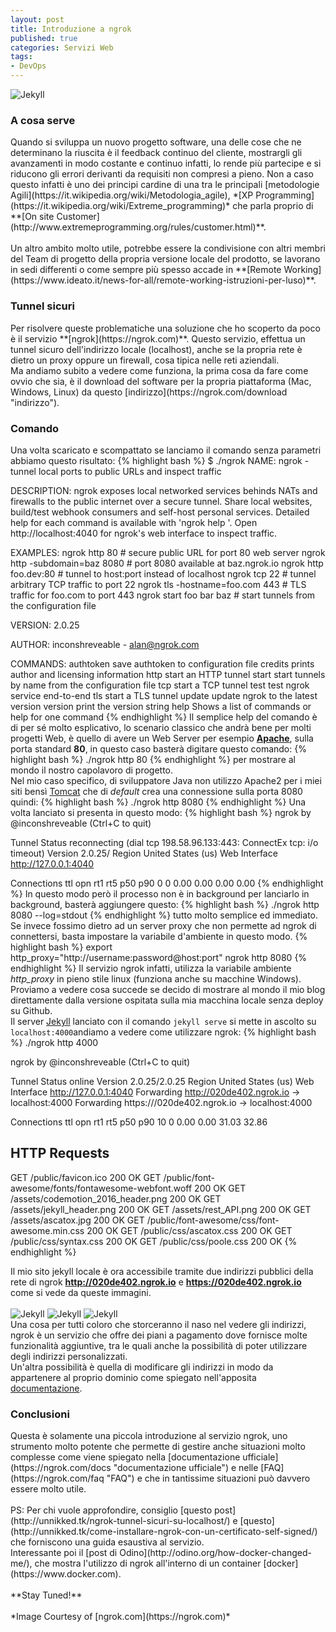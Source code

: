```yaml
---
layout: post
title: Introduzione a ngrok
published: true
categories: Servizi Web
tags:
- DevOps
---
```

![Jekyll]({{site.baseurl}}/assets/ngrok.png)
<h3>A cosa serve</h3>
Quando si sviluppa un nuovo progetto software, una delle cose che ne determinano la riuscita è il feedback continuo del cliente, mostrargli gli avanzamenti in modo costante e continuo infatti, lo rende più partecipe e si riducono gli errori derivanti da requisiti non compresi a pieno.
<!--more-->
Non a caso questo infatti è uno dei principi cardine di una tra le principali [metodologie Agili](https://it.wikipedia.org/wiki/Metodologia_agile), *[XP Programming](https://it.wikipedia.org/wiki/Extreme_programming)* che parla proprio di **[On site Customer](http://www.extremeprogramming.org/rules/customer.html)**.<br/><br/>
Un altro ambito molto utile, potrebbe essere la condivisione con altri membri del Team di progetto della propria versione locale del prodotto, se lavorano in sedi differenti o come sempre più spesso accade in **[Remote Working](https://www.ideato.it/news-for-all/remote-working-istruzioni-per-luso)**. <br/>

<h3>Tunnel sicuri</h3>
Per risolvere queste problematiche una soluzione che ho scoperto da poco è il servizio **[ngrok](https://ngrok.com)**.
Questo servizio, effettua un tunnel sicuro dell'indirizzo locale (localhost), anche se la propria rete è dietro un proxy oppure un firewall, cosa tipica nelle reti aziendali.<br/>
Ma andiamo subito a vedere come funziona, la prima cosa da fare come ovvio che sia, è il download del software per la propria piattaforma (Mac, Windows, Linux) da questo [indirizzo](https://ngrok.com/download "indirizzo").<br/>

<h3>Comando</h3>
Una volta scaricato e scompattato se lanciamo il comando senza parametri abbiamo questo risultato:
{% highlight bash %}
$ ./ngrok
NAME:
   ngrok - tunnel local ports to public URLs and inspect traffic

DESCRIPTION:
    ngrok exposes local networked services behinds NATs and firewalls to the
    public internet over a secure tunnel. Share local websites, build/test
    webhook consumers and self-host personal services.
    Detailed help for each command is available with 'ngrok help <command>'.
    Open http://localhost:4040 for ngrok's web interface to inspect traffic.

EXAMPLES:
    ngrok http 80                    # secure public URL for port 80 web server
    ngrok http -subdomain=baz 8080   # port 8080 available at baz.ngrok.io
    ngrok http foo.dev:80            # tunnel to host:port instead of localhost
    ngrok tcp 22                     # tunnel arbitrary TCP traffic to port 22
    ngrok tls -hostname=foo.com 443  # TLS traffic for foo.com to port 443
    ngrok start foo bar baz          # start tunnels from the configuration file

VERSION:
   2.0.25

AUTHOR:
  inconshreveable - <alan@ngrok.com>

COMMANDS:
   authtoken    save authtoken to configuration file
   credits      prints author and licensing information
   http         start an HTTP tunnel
   start        start tunnels by name from the configuration file
   tcp          start a TCP tunnel
   test         test ngrok service end-to-end
   tls          start a TLS tunnel
   update       update ngrok to the latest version
   version      print the version string
   help         Shows a list of commands or help for one command
    {% endhighlight %}
  Il semplice help del comando è di per sé molto esplicativo, lo scenario classico che andrà bene per molti progetti Web, è quello di avere un Web Server per esempio **[Apache](https://httpd.apache.org)**, sulla porta standard **80**, in questo caso basterà digitare questo comando:
{% highlight bash %}
   ./ngrok http 80 
{% endhighlight %}
per mostrare al mondo il nostro capolavoro di progetto.<br/>
Nel mio caso specifico, di sviluppatore Java non utilizzo Apache2 per i miei siti  bensì [Tomcat](http://tomcat.apache.org) che di *default* crea una connessione sulla porta 8080 quindi:
{% highlight bash %}
   ./ngrok http 8080 
{% endhighlight %}
Una volta lanciato si presenta in questo modo:
{% highlight bash %}
ngrok by @inconshreveable                                                                                                                               (Ctrl+C to quit)

Tunnel Status                 reconnecting (dial tcp 198.58.96.133:443: ConnectEx tcp: i/o timeout)
Version                       2.0.25/
Region                        United States (us)
Web Interface                 http://127.0.0.1:4040

Connections                   ttl     opn     rt1     rt5     p50     p90
                              0       0       0.00    0.00    0.00    0.00
{% endhighlight %}
In questo modo però il processo non è in background per lanciarlo in background, basterà aggiungere questo:
{% highlight bash %}
 ./ngrok http 8080 --log=stdout
{% endhighlight %}
tutto molto semplice ed immediato.
Se invece fossimo dietro ad un server proxy che non permette ad ngrok di connettersi, basta impostare la variabile d'ambiente in questo modo.
{% highlight bash %}
export http_proxy="http://username:password@host:port"
ngrok http 8080
{% endhighlight %}
Il servizio ngrok infatti, utilizza la variabile ambiente *http_proxy* in pieno stile linux (funziona anche su macchine Windows).<br/>
Proviamo a vedere cosa succede se decido di mostrare al mondo il mio blog direttamente dalla versione ospitata sulla mia macchina locale senza deploy su Github.<br/>
Il server [Jekyll](https://jekyllrb.com) lanciato con il comando ```jekyll serve``` si mette in ascolto su ```localhost:4000```andiamo a vedere come utilizzare ngrok: 
{% highlight bash %}
./ngrok http 4000

ngrok by @inconshreveable                                                                                                                                                       (Ctrl+C to quit)

Tunnel Status                 online
Version                       2.0.25/2.0.25
Region                        United States (us)
Web Interface                 http://127.0.0.1:4040
Forwarding                    http://020de402.ngrok.io -> localhost:4000
Forwarding                    https:///020de402.ngrok.io -> localhost:4000

Connections                   ttl     opn     rt1     rt5     p50     p90
                              10      0       0.00    0.00    31.03   32.86

HTTP Requests
-------------

GET /public/favicon.ico                                 200 OK
GET /public/font-awesome/fonts/fontawesome-webfont.woff 200 OK
GET /assets/codemotion_2016_header.png                  200 OK
GET /assets/jekyll_header.png                           200 OK
GET /assets/rest_API.png                                200 OK
GET /assets/ascatox.jpg                                 200 OK
GET /public/font-awesome/css/font-awesome.min.css       200 OK
GET /public/css/ascatox.css                             200 OK
GET /public/css/syntax.css                              200 OK
GET /public/css/poole.css                               200 OK
{% endhighlight %}

Il mio sito jekyll locale è ora accessibile tramite due indirizzi pubblici della rete di ngrok **http://020de402.ngrok.io** e  **https://020de402.ngrok.io** come si vede da queste immagini.
<br/><br/>
![Jekyll]({{site.baseurl}}/assets/ngrok_localhost.png)
![Jekyll]({{site.baseurl}}/assets/ngrok_http.png)
![Jekyll]({{site.baseurl}}/assets/ngrok_https.png)
<br/>
Una cosa per tutti coloro che storceranno il naso nel vedere gli indirizzi, ngrok è un servizio che offre dei piani a pagamento dove fornisce molte funzionalità aggiuntive,
tra le quali anche la possibilità di poter utilizzare degli indirizzi personalizzati.<br/>
Un'altra possibilità è quella di modificare gli indirizzi in modo da appartenere al proprio dominio come spiegato nell'apposita 
[documentazione](https://ngrok.com/docs#custom-domains).
<h3>Conclusioni</h3>
Questa è solamente una piccola introduzione al servizio ngrok, uno strumento molto potente che permette di gestire anche situazioni molto complesse come viene spiegato nella [documentazione ufficiale](https://ngrok.com/docs "documentazione ufficiale") e nelle [FAQ](https://ngrok.com/faq "FAQ") e che in tantissime situazioni può davvero essere molto utile.<br/><br/>
PS: Per chi vuole approfondire, consiglio [questo post](http://unnikked.tk/ngrok-tunnel-sicuri-su-localhost/) e [questo](http://unnikked.tk/come-installare-ngrok-con-un-certificato-self-signed/) che forniscono una guida esaustiva al servizio.
<br/>
Interessante poi il [post di Odino](http://odino.org/how-docker-changed-me/), che mostra l'utilizzo di ngrok all'interno di un container [docker](https://www.docker.com).
<br/>
<br/> 
**Stay Tuned!**
<br/>
<br/>
*Image Courtesy of [ngrok.com](https://ngrok.com)*